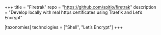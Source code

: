 +++
title = "Firetrak"
repo = "https://github.com/spitlo/firetrak"
description = "Develop locally with real https certificates using Traefik and Let’s Encrypt"

[taxonomies]
technologies = ["Shell", "Let’s Encrypt"]
+++
